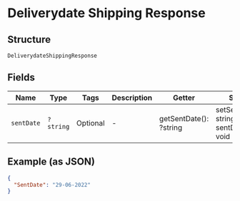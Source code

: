 
# Deliverydate Shipping Response

## Structure

`DeliverydateShippingResponse`

## Fields

| Name | Type | Tags | Description | Getter | Setter |
|  --- | --- | --- | --- | --- | --- |
| `sentDate` | `?string` | Optional | - | getSentDate(): ?string | setSentDate(?string sentDate): void |

## Example (as JSON)

```json
{
  "SentDate": "29-06-2022"
}
```


